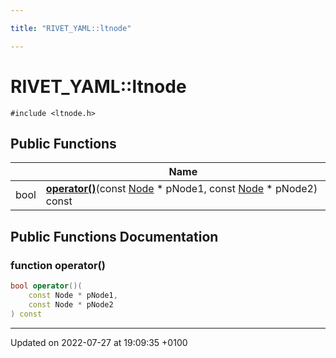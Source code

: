 ```yaml
---

title: "RIVET_YAML::ltnode"

---
```


# RIVET_YAML::ltnode






`#include <ltnode.h>`

## Public Functions

|                | Name           |
| -------------- | -------------- |
| bool | **[operator()](http://example.org/classes/structrivet__yaml_1_1ltnode/#function-operator())**(const <a href="http://example.org/classes/classrivet__yaml_1_1node/">Node</a> * pNode1, const <a href="http://example.org/classes/classrivet__yaml_1_1node/">Node</a> * pNode2) const |

## Public Functions Documentation

### function operator()

```cpp
bool operator()(
    const Node * pNode1,
    const Node * pNode2
) const
```


-------------------------------

Updated on 2022-07-27 at 19:09:35 +0100